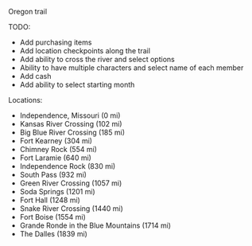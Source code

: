 Oregon trail

TODO:
- Add purchasing items
- Add location checkpoints along the trail
- Add ability to cross the river and select options
- Ability to have multiple characters and select name of each member
- Add cash
- Add ability to select starting month

Locations:

- Independence, Missouri (0 mi)
- Kansas River Crossing (102 mi)
- Big Blue River Crossing (185 mi)
- Fort Kearney (304 mi)
- Chimney Rock (554 mi)
- Fort Laramie (640 mi)
- Independence Rock (830 mi)
- South Pass (932 mi)
- Green River Crossing (1057 mi)
- Soda Springs (1201 mi)
- Fort Hall (1248 mi)
- Snake River Crossing (1440 mi)
- Fort Boise (1554 mi)
- Grande Ronde in the Blue Mountains (1714 mi)
- The Dalles (1839 mi)
